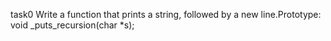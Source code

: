 task0 Write a function that prints a string, followed by a new line.Prototype: void _puts_recursion(char *s);
